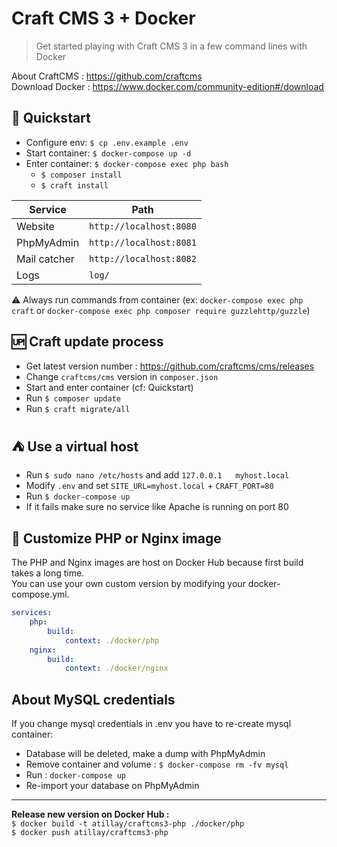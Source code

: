 # Craft CMS 3 + Docker
> Get started playing with Craft CMS 3 in a few command lines with Docker

About CraftCMS : https://github.com/craftcms  
Download Docker : https://www.docker.com/community-edition#/download

## :rocket: Quickstart
- Configure env: `$ cp .env.example .env` 
- Start container: `$ docker-compose up -d` 
- Enter container: `$ docker-compose exec php bash` 
    - `$ composer install` 
    - `$ craft install` 

| Service      | Path                    |
| ------------ | ----------------------- |
| Website      | `http://localhost:8080` | 
| PhpMyAdmin   | `http://localhost:8081` |
| Mail catcher | `http://localhost:8082` |
| Logs         | `log/`                  |

:warning: Always run commands from container (ex: `docker-compose exec php craft` or `docker-compose exec php composer require guzzlehttp/guzzle`)

## :up: Craft update process
- Get latest version number : https://github.com/craftcms/cms/releases
- Change `craftcms/cms` version in `composer.json`
- Start and enter container (cf: Quickstart)
- Run `$ composer update`
- Run `$ craft migrate/all`

## :tent: Use a virtual host
- Run `$ sudo nano /etc/hosts` and add `127.0.0.1   myhost.local`
- Modify `.env` and set `SITE_URL=myhost.local` + `CRAFT_PORT=80`
- Run `$ docker-compose up`
- If it fails make sure no service like Apache is running on port 80 

## :whale: Customize PHP or Nginx image
The PHP and Nginx images are host on Docker Hub because first build takes a long time.  
You can use your own custom version by modifying your docker-compose.yml.
```yml
services:
    php:
        build:
            context: ./docker/php
    nginx:
        build:
            context: ./docker/nginx
```

## About MySQL credentials
If you change mysql credentials in .env you have to re-create mysql container:
- Database will be deleted, make a dump with PhpMyAdmin
- Remove container and volume : `$ docker-compose rm -fv mysql`
- Run : `docker-compose up` 
- Re-import your database on PhpMyAdmin
___
**Release new version on Docker Hub :**  
`$ docker build -t atillay/craftcms3-php ./docker/php`  
`$ docker push atillay/craftcms3-php` 

